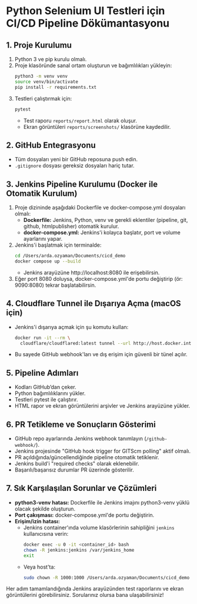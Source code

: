# Python Selenium UI Testleri için CI/CD Pipeline Dökümantasyonu

## 1. Proje Kurulumu

1. Python 3 ve pip kurulu olmalı.
2. Proje klasöründe sanal ortam oluşturun ve bağımlılıkları yükleyin:
   ```sh
   python3 -m venv venv
   source venv/bin/activate
   pip install -r requirements.txt
   ```
3. Testleri çalıştırmak için:
   ```sh
   pytest
   ```
   - Test raporu `reports/report.html` olarak oluşur.
   - Ekran görüntüleri `reports/screenshots/` klasörüne kaydedilir.

## 2. GitHub Entegrasyonu

- Tüm dosyaları yeni bir GitHub reposuna push edin.
- `.gitignore` dosyası gereksiz dosyaları hariç tutar.

## 3. Jenkins Pipeline Kurulumu (Docker ile Otomatik Kurulum)

1. Proje dizininde aşağıdaki Dockerfile ve docker-compose.yml dosyaları olmalı:
   - **Dockerfile:** Jenkins, Python, venv ve gerekli eklentiler (pipeline, git, github, htmlpublisher) otomatik kurulur.
   - **docker-compose.yml:** Jenkins'i kolayca başlatır, port ve volume ayarlarını yapar.
2. Jenkins'i başlatmak için terminalde:
   ```sh
   cd /Users/arda.ozyaman/Documents/cicd_demo
   docker compose up --build
   ```
   - Jenkins arayüzüne http://localhost:8080 ile erişebilirsin.
3. Eğer port 8080 doluysa, docker-compose.yml'de portu değiştirip (ör: 9090:8080) tekrar başlatabilirsin.

## 4. Cloudflare Tunnel ile Dışarıya Açma (macOS için)

- Jenkins'i dışarıya açmak için şu komutu kullan:
  ```sh
  docker run -it --rm \
    cloudflare/cloudflared:latest tunnel --url http://host.docker.internal:8080
  ```
- Bu sayede GitHub webhook'ları ve dış erişim için güvenli bir tünel açılır.

## 5. Pipeline Adımları

- Kodları GitHub’dan çeker.
- Python bağımlılıklarını yükler.
- Testleri pytest ile çalıştırır.
- HTML rapor ve ekran görüntülerini arşivler ve Jenkins arayüzüne yükler.

## 6. PR Tetikleme ve Sonuçların Gösterimi

- GitHub repo ayarlarında Jenkins webhook tanımlayın (`/github-webhook/`).
- Jenkins projesinde "GitHub hook trigger for GITScm polling" aktif olmalı.
- PR açıldığında/güncellendiğinde pipeline otomatik tetiklenir.
- Jenkins build'i "required checks" olarak eklenebilir.
- Başarılı/başarısız durumlar PR üzerinde gösterilir.

## 7. Sık Karşılaşılan Sorunlar ve Çözümleri

- **python3-venv hatası:** Dockerfile ile Jenkins imajını python3-venv yüklü olacak şekilde oluşturun.
- **Port çakışması:** docker-compose.yml'de portu değiştirin.
- **Erişim/izin hatası:**
  - Jenkins container'ında volume klasörlerinin sahipliğini `jenkins` kullanıcısına verin:
    ```sh
    docker exec -u 0 -it <container_id> bash
    chown -R jenkins:jenkins /var/jenkins_home
    exit
    ```
  - Veya host'ta:
    ```sh
    sudo chown -R 1000:1000 /Users/arda.ozyaman/Documents/cicd_demo
    ```

Her adım tamamlandığında Jenkins arayüzünden test raporlarını ve ekran görüntülerini görebilirsiniz. Sorularınız olursa bana ulaşabilirsiniz! 
